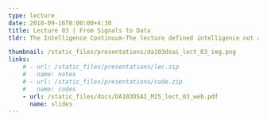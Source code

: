 ```yaml
---
type: lecture
date: 2018-09-16T8:00:00+4:30
title: Lecture 03 | From Signals to Data
tldr: The Intelligence Continuum-The lecture defined intelligence not as a binary concept but as a continuum or continuous function. This continuum is broken down into three levels. Reflexive Intelligence-The most basic, deeply ingrained evolutionary responses, like pulling your hand away from something hot. Learned Behavior- A more complex form that requires data and experience, such as a face recognition system. Superintelligent AI- The theoretical, ultimate level of intelligence that surpasses human capabilities, which students suggested could be exemplified by a tool like ChatGPT due to its vast knowledge and non-defensive responses. Signals vs. Data- A Critical Distinction - A core concept introduced was the precise distinction between a signal and data. A signal was defined as an "observable change in a quantifiable entity" that exists continuously in nature. In contrast, data is the discrete measurement or recording of that signal. This highlights that data is not an exact replica of a signal but a potentially flawed representation, as shown through the detailed example of measuring room temperature. The instructor also explained that research papers are a means for researchers to share new ideas and theories with the wider scientific community. Perception, Communication, and Language Diversity - The lecture explored sensory perception by comparing the hearing ranges of different species (e.g., humans, bats, elephants, dolphins). The instructor emphasized that a species' ability to perceive a certain frequency range is closely tied to its ability to produce sounds in that same range, suggesting an evolutionary link between perception and communication. This led to a discussion on the diversity of spoken languages on Earth. The lecture used a world map to illustrate that the high density of languages in some regions (like near the equator and in Northeast India) is often a result of geographical barriers like mountains and islands, which isolate communities and allow distinct languages to develop. This diversity of language presents a significant challenge and a new frontier for AI development.

thumbnail: /static_files/presentations/da103dsai_lect_03_img.png
links: 
    # - url: /static_files/presentations/lec.zip
    #   name: notes
    # - url: /static_files/presentations/code.zip
    #   name: codes
    - url: /static_files/docs/DA103DSAI_M25_lect_03_web.pdf 
      name: slides
---
```

<!-- **Suggested Readings:**
- [Readings 1](http://example.com)
- [Readings 2](http://example.com) -->
